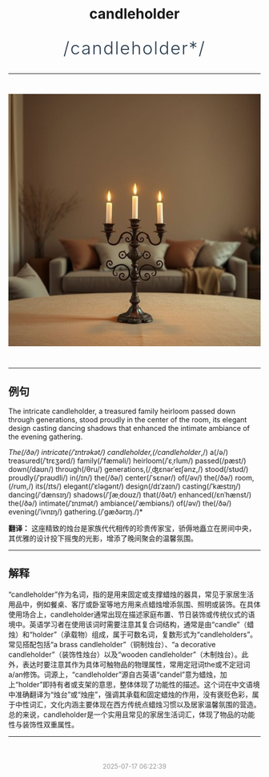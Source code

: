 <div align="center">

# candleholder

<div style="margin: 30px 0;">
<h1 style="font-size: 2.5em; font-weight: 300; letter-spacing: 2px; margin: 0; color: #2c3e50;">
/candleholder*/
</h1>
</div>

</div>

---

<div align="center" style="margin: 40px 0;">

![candleholder](images/candleholder.png)

</div>

---

## 例句

The intricate candleholder, a treasured family heirloom passed down through generations, stood proudly in the center of the room, its elegant design casting dancing shadows that enhanced the intimate ambiance of the evening gathering.

*The(/ðə/) intricate(/ˈɪntrəkət/) candleholder,(/candleholder*,/) a(/ə/) treasured(/ˈtrɛʒərd/) family(/ˈfæməli/) heirloom(/ˈɛˌrlum/) passed(/pæst/) down(/daʊn/) through(/θru/) generations,(/ˌʤɛnərˈeɪʃənz,/) stood(/stʊd/) proudly(/ˈpraʊdli/) in(/ɪn/) the(/ðə/) center(/ˈsɛnər/) of(/əv/) the(/ðə/) room,(/rum,/) its(/ɪts/) elegant(/ˈɛləgənt/) design(/dɪˈzaɪn/) casting(/ˈkæstɪŋ/) dancing(/ˈdænsɪŋ/) shadows(/ˈʃæˌdoʊz/) that(/ðət/) enhanced(/ɛnˈhænst/) the(/ðə/) intimate(/ˈɪnɪmət/) ambiance(/ˈæmbiəns/) of(/əv/) the(/ðə/) evening(/ˈivnɪŋ/) gathering.(/ˈgæðərɪŋ./)*

**翻译：** 这座精致的烛台是家族代代相传的珍贵传家宝，骄傉地矗立在房间中央，其优雅的设计投下摇曳的光影，增添了晚间聚会的温馨氛围。

---

## 解释

“candleholder”作为名词，指的是用来固定或支撑蜡烛的器具，常见于家居生活用品中，例如餐桌、客厅或卧室等地方用来点蜡烛增添氛围、照明或装饰。在具体使用场合上，candleholder通常出现在描述家庭布置、节日装饰或传统仪式的语境中。英语学习者在使用该词时需要注意其复合词结构，通常是由“candle”（蜡烛）和“holder”（承载物）组成，属于可数名词，复数形式为“candleholders”。常见搭配包括“a brass candleholder”（铜制烛台）、“a decorative candleholder”（装饰性烛台）以及“wooden candleholder”（木制烛台）。此外，表达时要注意其作为具体可触物品的物理属性，常用定冠词the或不定冠词a/an修饰。词源上，“candleholder”源自古英语“candel”意为蜡烛，加上“holder”即持有者或支架的意思，整体体现了功能性的描述。这个词在中文语境中准确翻译为“烛台”或“烛座”，强调其承载和固定蜡烛的作用，没有褒贬色彩，属于中性词汇，文化内涵主要体现在西方传统点蜡烛习惯以及居家温馨氛围的营造。总的来说，candleholder是一个实用且常见的家居生活词汇，体现了物品的功能性与装饰性双重属性。


---

<div align="center" style="margin-top: 50px;">
<small style="color: #999; font-size: 0.9em;">2025-07-17 06:22:39</small>
</div>
